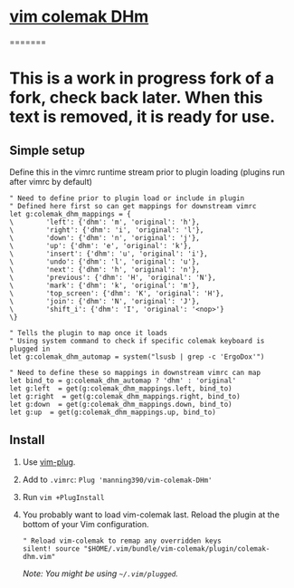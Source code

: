 [vim colemak DHm](vim-colemak-DHm)
===========

=======
# This is a **work in progress** fork of a fork, check back later. When this text is removed, it is ready for use.

## Simple setup
Define this in the vimrc runtime stream prior to plugin loading (plugins run after vimrc by default)
```vim
" Need to define prior to plugin load or include in plugin
" Defined here first so can get mappings for downstream vimrc
let g:colemak_dhm_mappings = {
\        'left': {'dhm': 'm', 'original': 'h'},
\        'right': {'dhm': 'i', 'original': 'l'},
\        'down': {'dhm': 'n', 'original': 'j'},
\        'up': {'dhm': 'e', 'original': 'k'},
\        'insert': {'dhm': 'u', 'original': 'i'},
\        'undo': {'dhm': 'l', 'original': 'u'},
\        'next': {'dhm': 'h', 'original': 'n'},
\        'previous': {'dhm': 'H', 'original': 'N'},
\        'mark': {'dhm': 'k', 'original': 'm'},
\        'top_screen': {'dhm': 'K', 'original': 'H'},
\        'join': {'dhm': 'N', 'original': 'J'},
\        'shift_i': {'dhm': 'I', 'original': '<nop>'}
\}

" Tells the plugin to map once it loads
" Using system command to check if specific colemak keyboard is plugged in
let g:colemak_dhm_automap = system("lsusb | grep -c 'ErgoDox'")

" Need to define these so mappings in downstream vimrc can map
let bind_to = g:colemak_dhm_automap ? 'dhm' : 'original'
let g:left  = get(g:colemak_dhm_mappings.left, bind_to)
let g:right  = get(g:colemak_dhm_mappings.right, bind_to)
let g:down  = get(g:colemak_dhm_mappings.down, bind_to)
let g:up  = get(g:colemak_dhm_mappings.up, bind_to)
```

Install
-------

1. Use [vim-plug](https://github.com/manning390/vim-plug).
2. Add to `.vimrc`: `Plug 'manning390/vim-colemak-DHm'`
3. Run `vim +PlugInstall`
4. You probably want to load vim-colemak last. Reload the plugin at the bottom of your Vim configuration.

    ```
    " Reload vim-colemak to remap any overridden keys
    silent! source "$HOME/.vim/bundle/vim-colemak/plugin/colemak-dhm.vim"
    ```

    *Note: You might be using `~/.vim/plugged`.*

